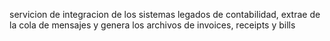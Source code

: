 servicion de integracion de los sistemas legados de contabilidad, extrae de la cola de mensajes y genera los archivos de invoices, receipts y bills
